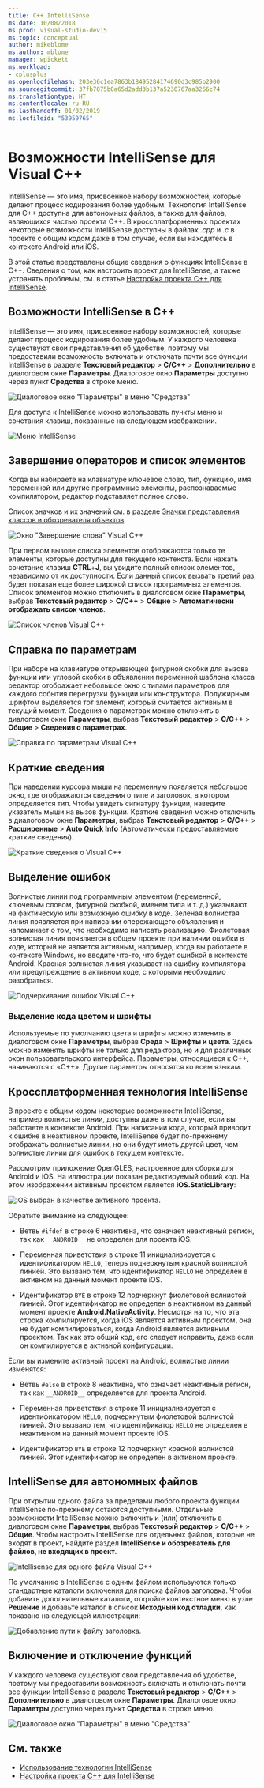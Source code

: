 ```yaml
---
title: C++ IntelliSense
ms.date: 10/08/2018
ms.prod: visual-studio-dev15
ms.topic: conceptual
author: mikeblome
ms.author: mblome
manager: wpickett
ms.workload:
- cplusplus
ms.openlocfilehash: 203e36c1ea7863b18495284174690d3c985b2900
ms.sourcegitcommit: 37fb7075b0a65d2add3b137a5230767aa3266c74
ms.translationtype: HT
ms.contentlocale: ru-RU
ms.lasthandoff: 01/02/2019
ms.locfileid: "53959765"
---
```

# <a name="visual-c-intellisense-features"></a>Возможности IntelliSense для Visual C++

IntelliSense — это имя, присвоенное набору возможностей, которые делают процесс кодирования более удобным. Технология IntelliSense для C++ доступна для автономных файлов, а также для файлов, являющихся частью проекта C++. В кроссплатформенных проектах некоторые возможности IntelliSense доступны в файлах *.cpp* и *.c* в проекте с общим кодом даже в том случае, если вы находитесь в контексте Android или iOS.

В этой статье представлены общие сведения о функциях IntelliSense в C++. Сведения о том, как настроить проект для IntelliSense, а также устранять проблемы, см. в статье [Настройка проекта C++ для IntelliSense](visual-cpp-intellisense-configuration.md).

## <a name="intellisense-features-in-c"></a>Возможности IntelliSense в C++

IntelliSense — это имя, присвоенное набору возможностей, которые делают процесс кодирования более удобным. У каждого человека существуют свои представления об удобстве, поэтому мы предоставили возможность включать и отключать почти все функции IntelliSense в разделе **Текстовый редактор** > **C/C++** > **Дополнительно** в диалоговом окне **Параметры**. Диалоговое окно **Параметры** доступно через пункт **Средства** в строке меню.

![Диалоговое окно "Параметры" в меню "Средства"](../ide/media/sintellisensecpptoolsoptions.PNG)

Для доступа к IntelliSense можно использовать пункты меню и сочетания клавиш, показанные на следующем изображении.

![Меню IntelliSense](../ide/media/vs2015_cpp_intellisense_menu.png)

## <a name="statement-completion-and-member-list"></a>Завершение операторов и список элементов

Когда вы набираете на клавиатуре ключевое слово, тип, функцию, имя переменной или другие программные элементы, распознаваемые компилятором, редактор подставляет полное слово.

Список значков и их значений см. в разделе [Значки представления классов и обозревателя объектов](../ide/class-view-and-object-browser-icons.md).

![Окно "Завершение слова" Visual C&#43;&#43;](../ide/media/vs2015_cpp_complete_word.png)

При первом вызове списка элементов отображаются только те элементы, которые доступны для текущего контекста. Если нажать сочетание клавиш **CTRL**+**J**, вы увидите полный список элементов, независимо от их доступности. Если данный список вызвать третий раз, будет показан еще более широкой список программных элементов. Список элементов можно отключить в диалоговом окне **Параметры**, выбрав **Текстовый редактор** > **C/C++** > **Общие** > **Автоматически отображать список членов**.

![Список членов Visual C&#43;&#43;](../ide/media/vs2015_cpp_list_members.png)

## <a name="parameter-help"></a>Справка по параметрам

При наборе на клавиатуре открывающей фигурной скобки для вызова функции или угловой скобки в объявлении переменной шаблона класса редактор отображает небольшое окно с типами параметров для каждого события перегрузки функции или конструктора. Полужирным шрифтом выделяется тот элемент, который считается активным в текущий момент. Сведения о параметрах можно отключить в диалоговом окне **Параметры**, выбрав **Текстовый редактор** > **C/C++** > **Общие** > **Сведения о параметрах**.

![Справка по параметрам Visual C&#43;&#43;](../ide/media/vs_2015_cpp_param_help.png)

## <a name="quick-info"></a>Краткие сведения

При наведении курсора мыши на переменную появляется небольшое окно, где отображаются сведения о типе и заголовок, в котором определяется тип. Чтобы увидеть сигнатуру функции, наведите указатель мыши на вызов функции. Краткие сведения можно отключить в диалоговом окне **Параметры**, выбрав **Текстовый редактор** > **C/C++** > **Расширенные** > **Auto Quick Info** (Автоматически предоставляемые краткие сведения).

![Краткие сведения о Visual C&#43;&#43;](../ide/media/vs2015_cpp_quickinfo.png)

## <a name="error-squiggles"></a>Выделение ошибок

Волнистые линии под программным элементом (переменной, ключевым словом, фигурной скобкой, именем типа и т. д.) указывают на фактическую или возможную ошибку в коде. Зеленая волнистая линия появляется при написании опережающего объявления и напоминает о том, что необходимо написать реализацию. Фиолетовая волнистая линия появляется в общем проекте при наличии ошибки в коде, который не является активным, например, когда вы работаете в контексте Windows, но вводите что-то, что будет ошибкой в контексте Android. Красная волнистая линия указывает на ошибку компилятора или предупреждение в активном коде, с которыми необходимо разобраться.

![Подчеркивание ошибок Visual C&#43;&#43;](../ide/media/vs2015_cpp_error_quiggles.png)

### <a name="code-colorization-and-fonts"></a>Выделение кода цветом и шрифты

Используемые по умолчанию цвета и шрифты можно изменить в диалоговом окне **Параметры**, выбрав **Среда** > **Шрифты и цвета**. Здесь можно изменять шрифты не только для редактора, но и для различных окон пользовательского интерфейса. Параметры, относящиеся к C++, начинаются с «C++». Другие параметры относятся ко всем языкам.

## <a name="cross-platform-intellisense"></a>Кроссплатформенная технология IntelliSense

В проекте с общим кодом некоторые возможности IntelliSense, например волнистые линии, доступны даже в том случае, если вы работаете в контексте Android. При написании кода, который приводит к ошибке в неактивном проекте, IntelliSense будет по-прежнему отображать волнистые линии, но они будут иметь другой цвет, чем волнистые линии для ошибок в текущем контексте.

Рассмотрим приложение OpenGLES, настроенное для сборки для Android и iOS. На иллюстрации показан редактируемый общий код. На этом изображении активным проектом является **iOS.StaticLibrary**:

![iOS выбран в качестве активного проекта.](../ide/media/intellisensecppcrossplatform2.png)

Обратите внимание на следующее:

- Ветвь `#ifdef` в строке 6 неактивна, что означает неактивный регион, так как `__ANDROID__` не определен для проекта iOS.

- Переменная приветствия в строке 11 инициализируется с идентификатором `HELLO`, теперь подчеркнутым красной волнистой линией. Это вызвано тем, что идентификатор `HELLO` не определен в активном на данный момент проекте iOS.

- Идентификатор `BYE` в строке 12 подчеркнут фиолетовой волнистой линией. Этот идентификатор не определен в неактивном на данный момент проекте **Android.NativeActivity**. Несмотря на то, что эта строка компилируется, когда iOS является активным проектом, она не будет компилироваться, когда Android является активным проектом. Так как это общий код, его следует исправить, даже если он компилируется в активной конфигурации.

Если вы измените активный проект на Android, волнистые линии изменятся:

- Ветвь `#else` в строке 8 неактивна, что означает неактивный регион, так как `__ANDROID__` определяется для проекта Android.

- Переменная приветствия в строке 11 инициализируется с идентификатором `HELLO`, подчеркнутым фиолетовой волнистой линией. Это вызвано тем, что идентификатор `HELLO` не определен в неактивном на данный момент проекте iOS.

- Идентификатор `BYE` в строке 12 подчеркнут красной волнистой линией. Этот идентификатор не определен в активном проекте.

## <a name="intellisense-for-stand-alone-files"></a>IntelliSense для автономных файлов

При открытии одного файла за пределами любого проекта функции IntelliSense по-прежнему остаются доступными. Отдельные возможности IntelliSense можно включить и (или) отключить в диалоговом окне **Параметры**, выбрав **Текстовый редактор** > **C/C++** > **Общие**. Чтобы настроить IntelliSense для отдельных файлов, которые не входят в проект, найдите раздел **IntelliSense и обозреватель для файлов, не входящих в проект**.

![Intellisense для одного файла Visual C&#43;&#43;](../ide/media/vs2015_cpp_single_file_intellisense.png)

По умолчанию в IntelliSense с одним файлом используются только стандартные каталоги включения для поиска файлов заголовка. Чтобы добавить дополнительные каталоги, откройте контекстное меню в узле **Решение** и добавьте каталог в список **Исходный код отладки**, как показано на следующей иллюстрации:

![Добавление пути к файлу заголовка.](../ide/media/intellisensedebugyourcode.jpg)

## <a name="enable-or-disable-features"></a>Включение и отключение функций

У каждого человека существуют свои представления об удобстве, поэтому мы предоставили возможность включать и отключать почти все функции IntelliSense в разделе **Текстовый редактор** > **C/C++** > **Дополнительно** в диалоговом окне **Параметры**. Диалоговое окно **Параметры** доступно через пункт **Средства** в строке меню.

![Диалоговое окно "Параметры" в меню "Средства"](../ide/media/sintellisensecpptoolsoptions.PNG)

## <a name="see-also"></a>См. также

- [Использование технологии IntelliSense](../ide/using-intellisense.md)
- [Настройка проекта C++ для IntelliSense](visual-cpp-intellisense-configuration.md)
